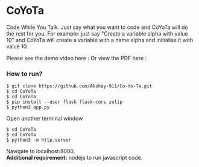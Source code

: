 # CoYoTa
Code While You Talk. Just say what you want to code and CoYoTa will do the rest for you. For example: just say "Create a variable alpha with value 10" and CoYoTa will create a variable with a name alpha and initialise it with value 10.  


Please see the demo video here : 
Or view the PDF here : 

### How to run?  
```  
$ git clone https://github.com/Akshay-911/Co-Yo-Ta.git
$ cd CoYoTa
$ cd CoYoTa
$ pip install --user flask flask-cors zulip
$ python3 app.py
```  
Open another terminal window  
```  
$ cd CoYoTa
$ cd CoYoTa
$ python3 -m http.server
```  
Navigate to localhost:8000.  
**Additional requirement:** nodejs to run javascript code.
